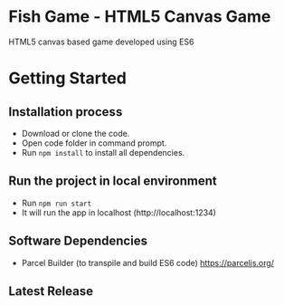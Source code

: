 # Fish Game - HTML5 Canvas Game

HTML5 canvas based game developed using ES6

# Getting Started

## Installation process

- Download or clone the code.
- Open code folder in command prompt.
- Run `npm install` to install all dependencies.

## Run the project in local environment

- Run `npm run start`
- It will run the app in localhost (http://localhost:1234)

## Software Dependencies

- Parcel Builder (to transpile and build ES6 code) https://parceljs.org/

## Latest Release
